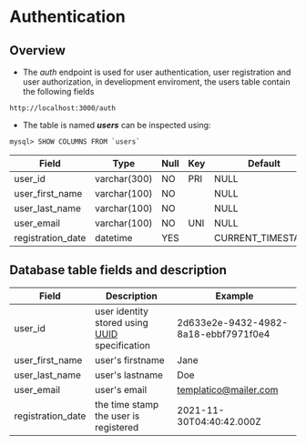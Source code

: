 # Authentication

## Overview

- The _auth_ endpoint is used for user authentication, user registration and user authorization, in develiopment enviroment, the users table contain the following fields

```curl
http://localhost:3000/auth
```

- The table is named **_users_** can be inspected using:

```mysql
mysql> SHOW COLUMNS FROM `users`
```

| **Field**         | **Type**     | **Null** | **Key** | **Default**       | **Extra**         |
| ----------------- | ------------ | -------- | ------- | ----------------- | ----------------- |
| user_id           | varchar(300) | NO       | PRI     | NULL              |                   |
| user_first_name   | varchar(100) | NO       |         | NULL              |                   |
| user_last_name    | varchar(100) | NO       |         | NULL              |                   |
| user_email        | varchar(100) | NO       | UNI     | NULL              |                   |
| registration_date | datetime     | YES      |         | CURRENT_TIMESTAMP | DEFAULT_GENERATED |

## Database table fields and description

| **Field**         | **Description**                                                            | **Example**                           |
| ----------------- | -------------------------------------------------------------------------- | ------------------------------------- |
| user_id           | user identity stored using [UUID](https://google.com?q=uuid) specification | 2d633e2e-9432-4982-8a18-ebbf7971f0e4  |
| user_first_name   | user's firstname                                                           | Jane                                  |
| user_last_name    | user's lastname                                                            | Doe                                   |
| user_email        | user's email                                                               | templatico@mailer.com                 |
| registration_date | the time stamp the user is registered                                      | 2021-11-30T04:40:42.000Z              |
